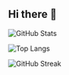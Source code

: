 ## Hi there 👋

<!--
**muzigae/muzigae** is a ✨ _special_ ✨ repository because its `README.md` (this file) appears on your GitHub profile.

Here are some ideas to get you started:

- 🔭 I’m currently working on ...
- 🌱 I’m currently learning ...
- 👯 I’m looking to collaborate on ...
- 🤔 I’m looking for help with ...
- 💬 Ask me about ...
- 📫 How to reach me: ...
- 😄 Pronouns: ...
- ⚡ Fun fact: ...
-->

<!-- github stats -->
![GitHub Stats](https://github-readme-stats.vercel.app/api?username=<GITHUB_ID>&show_icons=true&theme=tokyonight)

<!-- most languages -->
![Top Langs](https://github-readme-stats.vercel.app/api/top-langs/?username=<GITHUB_ID>&layout=compact&theme=tokyonight)

<!-- streak -->
![GitHub Streak](https://streak-stats.demolab.com?user=<GITHUB_ID>&theme=tokyonight)
